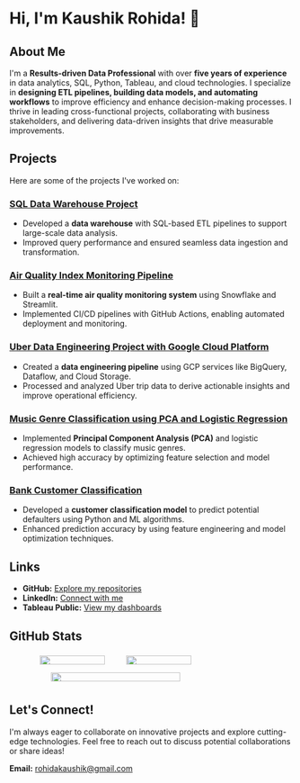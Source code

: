 # Hi, I'm Kaushik Rohida! 👋

## About Me
I'm a **Results-driven Data Professional** with over **five years of experience** in data analytics, SQL, Python, Tableau, and cloud technologies. I specialize in **designing ETL pipelines, building data models, and automating workflows** to improve efficiency and enhance decision-making processes. I thrive in leading cross-functional projects, collaborating with business stakeholders, and delivering data-driven insights that drive measurable improvements.


## Projects
Here are some of the projects I've worked on:

### [**SQL Data Warehouse Project**](https://github.com/kaushikrohida/sql-data-warehouse-project)
- Developed a **data warehouse** with SQL-based ETL pipelines to support large-scale data analysis.
- Improved query performance and ensured seamless data ingestion and transformation.

### [**Air Quality Index Monitoring Pipeline**](https://github.com/kaushikrohida/Air-Quality-Index-Monitoring-Pipeline---Snowflake---Streamlit---Github-Action--CI-CD-)
- Built a **real-time air quality monitoring system** using Snowflake and Streamlit.
- Implemented CI/CD pipelines with GitHub Actions, enabling automated deployment and monitoring.

### [**Uber Data Engineering Project with Google Cloud Platform**](https://github.com/kaushikrohida/Uber-Data-Engineering-Project-with-Google-Cloud-Platform)
- Created a **data engineering pipeline** using GCP services like BigQuery, Dataflow, and Cloud Storage.
- Processed and analyzed Uber trip data to derive actionable insights and improve operational efficiency.

### [**Music Genre Classification using PCA and Logistic Regression**](https://github.com/kaushikrohida/Music-Genre-Classification--PCA-and-Logistic-Regression-)
- Implemented **Principal Component Analysis (PCA)** and logistic regression models to classify music genres.
- Achieved high accuracy by optimizing feature selection and model performance.

### [**Bank Customer Classification**](https://github.com/kaushikrohida/Bank-Customer-Classification)
- Developed a **customer classification model** to predict potential defaulters using Python and ML algorithms.
- Enhanced prediction accuracy by using feature engineering and model optimization techniques.

## Links
- **GitHub:** [Explore my repositories](https://github.com/kaushikrohida?tab=repositories)
- **LinkedIn:** [Connect with me](https://www.linkedin.com/in/kaushikrohida/)
- **Tableau Public:** [View my dashboards](https://public.tableau.com/app/profile/kaushik.rohida6402/vizzes)

## GitHub Stats
<div align="center" style="display: flex; flex-wrap: wrap; justify-content: center; width: 75%">
  <div style="width: 38%; display: inline-block; margin: 5px;">
    <img src="https://github-readme-stats.vercel.app/api?username=kaushikrohida&show_icons=true&theme=tokyonight" width="90%" />
  </div>
  <div style="width: 38%; display: inline-block; margin: 5px;">
    <img src="https://github-readme-streak-stats.herokuapp.com/?user=kaushikrohida&theme=tokyonight" width="90%" />
  </div>
  <div style="width: 75%; margin: 5px;">
    <img src="https://github-readme-stats.vercel.app/api/top-langs/?username=kaushikrohida&layout=compact&theme=tokyonight" width="90%"/>
  </div>
</div>


## Let's Connect!
I'm always eager to collaborate on innovative projects and explore cutting-edge technologies. Feel free to reach out to discuss potential collaborations or share ideas!

**Email:** rohidakaushik@gmail.com


